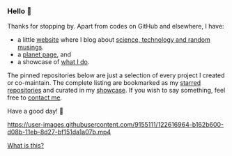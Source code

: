 ### Hello 👋

Thanks for stopping by. Apart from codes on GitHub and elsewhere, I have:

- a little [website][site] where I blog about [science, technology and random musings][blog].
- a [planet page][planet], and
- a showcase of [what I do][what].

<link rel="me" href="https://mastodon.acc.sunet.se/@ashwinvis">
<link rel="me" href="https://fediscience.org/@ashwinvis">
<link rel="me" href="https://pixelfed.social/ashwinvis">
<link rel="me" href="https://tube.tchncs.de/a/ashwinvis/video-channels">

The pinned repositories below are just a selection of every project I created or co-maintain.
The complete listing are bookmarked as my [starred repositories][star] and curated in my [showcase][what].
If you wish to say something, feel free to [contact me][where].

Have a good day! 🌅 

https://user-images.githubusercontent.com/9155111/122616964-b162b600-d08b-11eb-8d27-bf151da1a07b.mp4

[What is this?](https://fluid.quest/show-your-stripes-day.html)

[site]:   https://fluid.quest
[blog]:   https://fluid.quest/archives
[where]:  https://fluid.quest/pages/contact.html
[what]:   https://fluid.quest/pages/showcase.html
[planet]: https://fluid.quest/pages/planet.html
[star]:   https://github.com/ashwinvis?direction=desc&sort=stars&tab=stars
